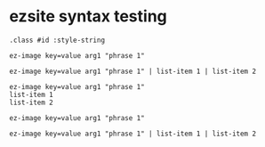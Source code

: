# ezsite syntax testing

`.class #id :style-string`

`ez-image key=value arg1 "phrase 1"`

`ez-image key=value arg1 "phrase 1" | list-item 1 | list-item 2`

```
ez-image key=value arg1 "phrase 1"
list-item 1
list-item 2
```

```
ez-image key=value arg1 "phrase 1"
```

```
ez-image key=value arg1 "phrase 1" | list-item 1 | list-item 2
```
